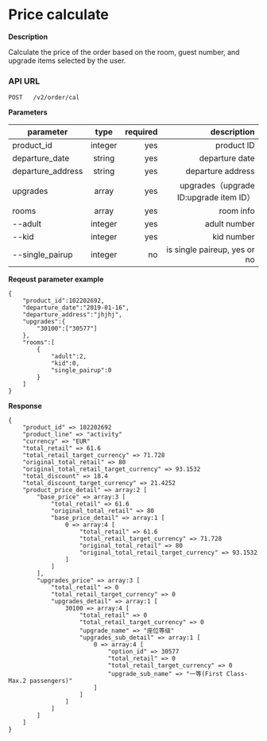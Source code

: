 # Price calculate

**Description**

Calculate the price of the order based on the room, guest number, and upgrade items selected by the user.

### API URL

    POST   /v2/order/cal

**Parameters**

| parameter           | type         | required | description             |
| -------------- |:-------------:| ----:| -----------------:|
| product_id    | integer  |  yes   | product ID   |
| departure_date      | string  |  yes   | departure date |
| departure_address   |string   |  yes   | departure address |
| upgrades            | array   |  yes   | upgrades（upgrade ID:upgrade item ID）|
| rooms              | array   |  yes   | room info|
| --adult            | integer |  yes   | adult number |
| --kid              | integer |  yes   | kid number |
| --single_pairup    | integer |  no   | is single paireup, yes or no |

**Reqeust parameter example**

```
{
    "product_id":102202692,
    "departure_date":"2019-01-16",
    "departure_address":"jhjhj",
    "upgrades":{
        "30100":["30577"]
    },
    "rooms":[
        {
            "adult":2,
            "kid":0,
            "single_pairup":0
        }
    ]
}
```
**Response**

```
{
    "product_id" => 102202692
    "product_line" => "activity"
    "currency" => "EUR"
    "total_retail" => 61.6
    "total_retail_target_currency" => 71.728
    "original_total_retail" => 80
    "original_total_retail_target_currency" => 93.1532
    "total_discount" => 18.4
    "total_discount_target_currency" => 21.4252
    "product_price_detail" => array:2 [
        "base_price" => array:3 [
            "total_retail" => 61.6
            "original_total_retail" => 80
            "base_price_detail" => array:1 [
                0 => array:4 [
                    "total_retail" => 61.6
                    "total_retail_target_currency" => 71.728
                    "original_total_retail" => 80
                    "original_total_retail_target_currency" => 93.1532
                ]
            ]
        ],
        "upgrades_price" => array:3 [
            "total_retail" => 0
            "total_retail_target_currency" => 0
            "upgrades_detail" => array:1 [
                30100 => array:4 [
                    "total_retail" => 0
                    "total_retail_target_currency" => 0
                    "upgrade_name" => "座位等级"
                    "upgrades_sub_detail" => array:1 [
                        0 => array:4 [
                            "option_id" => 30577
                            "total_retail" => 0
                            "total_retail_target_currency" => 0
                            "upgrade_sub_name" => "一等(First Class-Max.2 passengers)"
                        ]
                    ]
                ]
            ]
        ]
    ]
}
```
